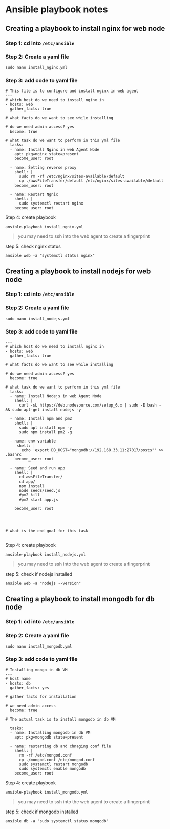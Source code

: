 # Ansible  playbook notes

## Creating a playbook to install nginx for web node

### Step 1: cd into `/etc/ansible`

### Step 2: Create a yaml file 

`sudo nano install_nginx.yml`

### Step 3: add code to yaml file

```
# This file is to configure and install nginx in web agent
---
# which host do we need to install nginx in
- hosts: web
  gather_facts: true

# what facts do we want to see while installing

# do we need admin access? yes
  become: true

# what task do we want to perform in this yml file
  tasks:
  - name: Install Nginx in web Agent Node
    apt: pkg=nginx state=present
    become_user: root

  - name: Setting reverse proxy
    shell: |
      sudo rm -rf /etc/nginx/sites-available/default
      cp ./awsFileTransfer/default /etc/nginx/sites-available/default
    become_user: root

  - name: Restart Ngnix
    shell: |
      sudo systemctl restart nginx
    become_user: root

```

Step 4: create playbook

`ansible-playbook install_ngnix.yml`

> you may need to ssh into the web agent to create a fingerprint

step 5: check nginx status

`ansible web -a "systemctl status nginx"`


## Creating a playbook to install nodejs for web node

### Step 1: cd into `/etc/ansible`

### Step 2: Create a yaml file 

`sudo nano install_nodejs.yml`

### Step 3: add code to yaml file

```
---
# which host do we need to install nginx in
- hosts: web
  gather_facts: true

# what facts do we want to see while installing

# do we need admin access? yes
  become: true

# what task do we want to perform in this yml file
  tasks:
  - name: Install Nodejs in web Agent Node
    shell: |
      curl -sL https://deb.nodesource.com/setup_6.x | sudo -E bash - && sudo apt-get install nodejs -y

  - name: Install npm and pm2
    shell: |
      sudo apt install npm -y
      sudo npm install pm2 -g
      
  - name: env variable
     shell: |
       echo 'export DB_HOST="mongodb://192.168.33.11:27017/posts"' >> .bashrc
    become_user: root
    
  - name: Seed and run app
    shell: |
      cd awsFileTransfer/
      cd app/
      npm install
      node seeds/seed.js
      #pm2 kill
      #pm2 start app.js

    become_user: root

  


# what is the end goal for this task


```

Step 4: create playbook

`ansible-playbook install_nodejs.yml`

> you may need to ssh into the web agent to create a fingerprint

step 5: check if nodejs installed

`ansible web -a "nodejs --version"`


## Creating a playbook to install mongodb for db node

### Step 1: cd into `/etc/ansible`

### Step 2: Create a yaml file 

`sudo nano install_mongodb.yml`

### Step 3: add code to yaml file

```
# Installing mongo in db VM
---
# host name
- hosts: db
  gather_facts: yes

# gather facts for installation

# we need admin access
  become: true

# The actual task is to install mongodb in db VM

  tasks:
  - name: Installing mongodb in db VM
    apt: pkg=mongodb state=present

  - name: restarting db and chnaging conf file
    shell: |
      rm -rf /etc/mongod.conf
      cp ./mongod.conf /etc/mongod.conf
      sudo systemctl restart mongodb
      sudo systemctl enable mongodb
    become_user: root

```

Step 4: create playbook

`ansible-playbook install_mongodb.yml`

> you may need to ssh into the web agent to create a fingerprint

step 5: check if mongodb installed

`ansible db -a "sudo systemctl status mongodb"`


